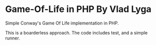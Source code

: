 Game-Of-Life in PHP
By Vlad Lyga
============

Simple Conway's Game Of Life implementation in PHP.

This is a boarderless approach.
The code includes test, and a simple runner.
